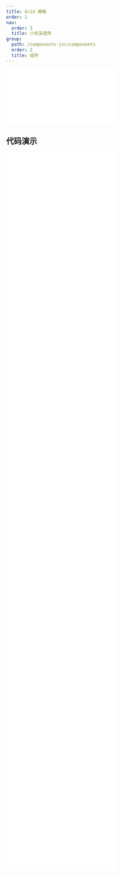 ```yaml
---
title: Grid 栅格
order: 1
nav:
  order: 3
  title: 小优采组件
group:
  path: /components-jxc/components
  order: 2
  title: 组件
---
```


<div>
<embed src="@docs-common/grid/index.md"></embed>
</div>
        
## 代码演示

<Row gutter=8>

  <Col span=24>
    
  <div class="code-box"><embed src="@abiz-rc-jxc/grid/demo/basic-grid-jxc.md"></embed></div>
          
  <div class="code-box"><embed src="@abiz-rc-jxc/grid/demo/flex-align-grid-jxc.md"></embed></div>
          
  <div class="code-box"><embed src="@abiz-rc-jxc/grid/demo/flex-grid-jxc.md"></embed></div>
          
  <div class="code-box"><embed src="@abiz-rc-jxc/grid/demo/flex-order-grid-jxc.md"></embed></div>
          
  <div class="code-box"><embed src="@abiz-rc-jxc/grid/demo/flex-stretch-grid-jxc.md"></embed></div>
          
  <div class="code-box"><embed src="@abiz-rc-jxc/grid/demo/gutter-grid-jxc.md"></embed></div>
          
  <div class="code-box"><embed src="@abiz-rc-jxc/grid/demo/offset-grid-jxc.md"></embed></div>
          
  <div class="code-box"><embed src="@abiz-rc-jxc/grid/demo/playground-grid-jxc.md"></embed></div>
          
  <div class="code-box"><embed src="@abiz-rc-jxc/grid/demo/responsive-grid-jxc.md"></embed></div>
          
  <div class="code-box"><embed src="@abiz-rc-jxc/grid/demo/responsive-more-grid-jxc.md"></embed></div>
          
  <div class="code-box"><embed src="@abiz-rc-jxc/grid/demo/sort-grid-jxc.md"></embed></div>
          
  <div class="code-box"><embed src="@abiz-rc-jxc/grid/demo/useBreakpoint-grid-jxc.md"></embed></div>
          
  </Col>
          
</Row>
        
<div><embed src="@docs-common/grid/index-api.md"></embed><div>
        